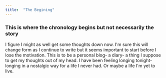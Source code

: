 ```yaml
---
title:  "The Begining"
---
```


### This is where the chronology begins but not necessarily the story

I figure I might as well get some thoughts down now. I'm sure this will change form as I continue to write but it seems
important to start before I lose the motivation. This is to be a personal blog- a diary- a thing I suppose to get my thoughts out of my head.
I have been feeling longing tonight- longing in a nostalgic way for a life I never had. Or maybe a life I'm yet to live.